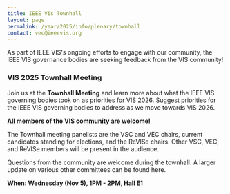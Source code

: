 ```yaml
---
title: IEEE Vis Townhall
layout: page
permalink: /year/2025/info/plenary/townhall
contact: vec@ieeevis.org
---
```


As part of IEEE VIS's ongoing efforts to engage with our community, the IEEE VIS governance bodies are seeking feedback from the VIS community!

### VIS 2025 Townhall Meeting

Join us at the **Townhall Meeting** and learn more about what the IEEE VIS governing bodies took on as priorities for VIS 2026.
Suggest priorities for the IEEE VIS governing bodies to address as we move towards VIS 2026.

**All members of the VIS community are welcome!**

The Townhall meeting panelists are the VSC and VEC chairs, current candidates standing for elections, and the ReVISe chairs.
Other VSC, VEC, and ReVISe members will be present in the audience.

Questions from the community are welcome during the townhall. A larger update on various other committees can be found here.

**When: Wednesday (Nov 5), 1PM - 2PM, Hall E1**
